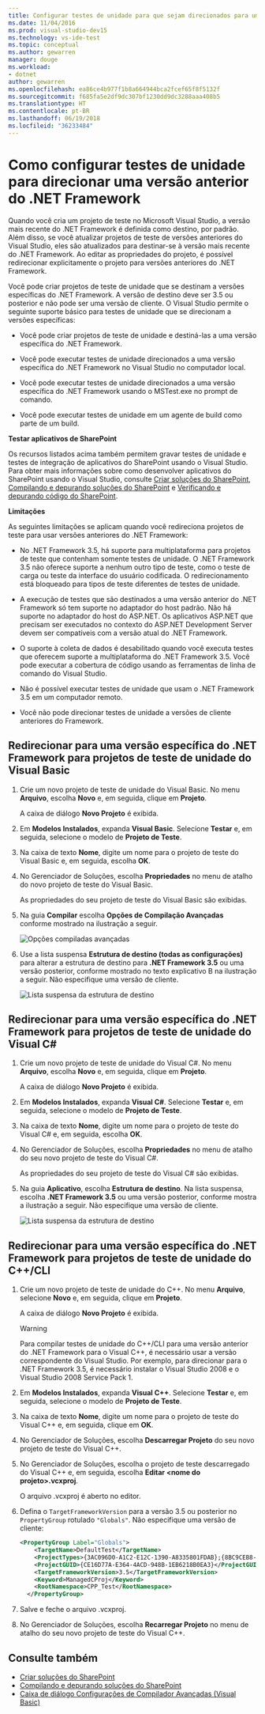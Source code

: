 ```yaml
---
title: Configurar testes de unidade para que sejam direcionados para uma versão anterior do .NET Framework no Visual Studio
ms.date: 11/04/2016
ms.prod: visual-studio-dev15
ms.technology: vs-ide-test
ms.topic: conceptual
ms.author: gewarren
manager: douge
ms.workload:
- dotnet
author: gewarren
ms.openlocfilehash: ea86ce4b977f1b8a664944bca2fcef65f8f5132f
ms.sourcegitcommit: f685fa5e2df9dc307bf1230dd9dc3288aaa408b5
ms.translationtype: HT
ms.contentlocale: pt-BR
ms.lasthandoff: 06/19/2018
ms.locfileid: "36233484"
---
```

# <a name="how-to-configure-unit-tests-to-target-an-earlier-version-of-the-net-framework"></a>Como configurar testes de unidade para direcionar uma versão anterior do .NET Framework

Quando você cria um projeto de teste no Microsoft Visual Studio, a versão mais recente do .NET Framework é definida como destino, por padrão. Além disso, se você atualizar projetos de teste de versões anteriores do Visual Studio, eles são atualizados para destinar-se à versão mais recente do .NET Framework. Ao editar as propriedades do projeto, é possível redirecionar explicitamente o projeto para versões anteriores do .NET Framework.

Você pode criar projetos de teste de unidade que se destinam a versões específicas do .NET Framework. A versão de destino deve ser 3.5 ou posterior e não pode ser uma versão de cliente. O Visual Studio permite o seguinte suporte básico para testes de unidade que se direcionam a versões específicas:

- Você pode criar projetos de teste de unidade e destiná-las a uma versão específica do .NET Framework.

- Você pode executar testes de unidade direcionados a uma versão específica do .NET Framework no Visual Studio no computador local.

- Você pode executar testes de unidade direcionados a uma versão específica do .NET Framework usando o MSTest.exe no prompt de comando.

- Você pode executar testes de unidade em um agente de build como parte de um build.

**Testar aplicativos de SharePoint**

Os recursos listados acima também permitem gravar testes de unidade e testes de integração de aplicativos do SharePoint usando o Visual Studio. Para obter mais informações sobre como desenvolver aplicativos do SharePoint usando o Visual Studio, consulte [Criar soluções do SharePoint](../sharepoint/create-sharepoint-solutions.md), [Compilando e depurando soluções do SharePoint](../sharepoint/building-and-debugging-sharepoint-solutions.md) e [Verificando e depurando código do SharePoint](../sharepoint/verifying-and-debugging-sharepoint-code.md).

**Limitações**

As seguintes limitações se aplicam quando você redireciona projetos de teste para usar versões anteriores do .NET Framework:

- No .NET Framework 3.5, há suporte para multiplataforma para projetos de teste que contenham somente testes de unidade. O .NET Framework 3.5 não oferece suporte a nenhum outro tipo de teste, como o teste de carga ou teste da interface do usuário codificada. O redirecionamento está bloqueado para tipos de teste diferentes de testes de unidade.

- A execução de testes que são destinados a uma versão anterior do .NET Framework só tem suporte no adaptador do host padrão. Não há suporte no adaptador do host do ASP.NET. Os aplicativos ASP.NET que precisam ser executados no contexto do ASP.NET Development Server devem ser compatíveis com a versão atual do .NET Framework.

- O suporte à coleta de dados é desabilitado quando você executa testes que oferecem suporte a multiplataforma do .NET Framework 3.5. Você pode executar a cobertura de código usando as ferramentas de linha de comando do Visual Studio.

- Não é possível executar testes de unidade que usam o .NET Framework 3.5 em um computador remoto.

- Você não pode direcionar testes de unidade a versões de cliente anteriores do Framework.

## <a name="re-targeting-to-a-specific-version-of-the-net-framework-for-visual-basic-unit-test-projects"></a>Redirecionar para uma versão específica do .NET Framework para projetos de teste de unidade do Visual Basic

1.  Crie um novo projeto de teste de unidade do Visual Basic. No menu **Arquivo**, escolha **Novo** e, em seguida, clique em **Projeto**.

     A caixa de diálogo **Novo Projeto** é exibida.

2.  Em **Modelos Instalados**, expanda **Visual Basic**. Selecione **Testar** e, em seguida, selecione o modelo de **Projeto de Teste**.

3.  Na caixa de texto **Nome**, digite um nome para o projeto de teste do Visual Basic e, em seguida, escolha **OK**.

4.  No Gerenciador de Soluções, escolha **Propriedades** no menu de atalho do novo projeto de teste do Visual Basic.

     As propriedades do seu projeto de teste do Visual Basic são exibidas.

5.  Na guia **Compilar** escolha **Opções de Compilação Avançadas** conforme mostrado na ilustração a seguir.

     ![Opções compiladas avançadas](../test/media/howtoconfigureunittest35frameworka.png)

6.  Use a lista suspensa **Estrutura de destino (todas as configurações)** para alterar a estrutura de destino para **.NET Framework 3.5** ou uma versão posterior, conforme mostrado no texto explicativo B na ilustração a seguir. Não especifique uma versão de cliente.

     ![Lista suspensa da estrutura de destino](../test/media/howtoconfigureunitest35frameworkstepb.png)

## <a name="re-targeting-to-a-specific-version-of-the-net-framework-for-visual-c-unit-test-projects"></a>Redirecionar para uma versão específica do .NET Framework para projetos de teste de unidade do Visual C#

1.  Crie um novo projeto de teste de unidade do Visual C#. No menu **Arquivo**, escolha **Novo** e, em seguida, clique em **Projeto**.

     A caixa de diálogo **Novo Projeto** é exibida.

2.  Em **Modelos Instalados**, expanda **Visual C#**. Selecione **Testar** e, em seguida, selecione o modelo de **Projeto de Teste**.

3.  Na caixa de texto **Nome**, digite um nome para o projeto de teste do Visual C# e, em seguida, escolha **OK**.

4.  No Gerenciador de Soluções, escolha **Propriedades** no menu de atalho do seu novo projeto de teste do Visual C#.

     As propriedades do seu projeto de teste do Visual C# são exibidas.

5.  Na guia **Aplicativo**, escolha **Estrutura de destino**. Na lista suspensa, escolha **.NET Framework 3.5** ou uma versão posterior, conforme mostra a ilustração a seguir. Não especifique uma versão de cliente.

     ![Lista suspensa da estrutura de destino](../test/media/howtoconfigureunittest35frameworkcsharp.png)

## <a name="re-targeting-to-a-specific-version-of-the-net-framework-for-ccli-unit-test-projects"></a>Redirecionar para uma versão específica do .NET Framework para projetos de teste de unidade do C++/CLI

1.  Crie um novo projeto de teste de unidade do C++. No menu **Arquivo**, selecione **Novo** e, em seguida, clique em **Projeto**.

     A caixa de diálogo **Novo Projeto** é exibida.

    > [!WARNING]
    > Para compilar testes de unidade do C++/CLI para uma versão anterior do .NET Framework para o Visual C++, é necessário usar a versão correspondente do Visual Studio. Por exemplo, para direcionar para o .NET Framework 3.5, é necessário instalar o Visual Studio 2008 e o Visual Studio 2008 Service Pack 1.

2.  Em **Modelos Instalados**, expanda **Visual C++**. Selecione **Testar** e, em seguida, selecione o modelo de **Projeto de Teste**.

3.  Na caixa de texto **Nome**, digite um nome para o projeto de teste do Visual C++ e, em seguida, clique em **OK**.

4.  No Gerenciador de Soluções, escolha **Descarregar Projeto** do seu novo projeto de teste do Visual C++.

5.  No Gerenciador de Soluções, escolha o projeto de teste descarregado do Visual C++ e, em seguida, escolha **Editar \<nome do projeto>.vcxproj**.

     O arquivo .vcxproj é aberto no editor.

6.  Defina o `TargetFrameworkVersion` para a versão 3.5 ou posterior no `PropertyGroup` rotulado `"Globals"`. Não especifique uma versão de cliente:

    ```xml
    <PropertyGroup Label="Globals">
        <TargetName>DefaultTest</TargetName>
        <ProjectTypes>{3AC096D0-A1C2-E12C-1390-A8335801FDAB};{8BC9CEB8-8B4A-11D0-8D11-00A0C91BC942}</ProjectTypes>
        <ProjectGUID>{CE16D77A-E364-4ACD-948B-1EB6218B0EA3}</ProjectGUID>
        <TargetFrameworkVersion>3.5</TargetFrameworkVersion>
        <Keyword>ManagedCProj</Keyword>
        <RootNamespace>CPP_Test</RootNamespace>
      </PropertyGroup>
    ```

7.  Salve e feche o arquivo .vcxproj.

8.  No Gerenciador de Soluções, escolha **Recarregar Projeto** no menu de atalho do seu novo projeto de teste do Visual C++.

## <a name="see-also"></a>Consulte também

- [Criar soluções do SharePoint](../sharepoint/create-sharepoint-solutions.md)
- [Compilando e depurando soluções do SharePoint](../sharepoint/building-and-debugging-sharepoint-solutions.md)
- [Caixa de diálogo Configurações de Compilador Avançadas (Visual Basic)](../ide/reference/advanced-compiler-settings-dialog-box-visual-basic.md)
